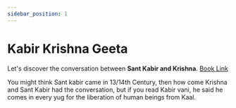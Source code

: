 ```yaml
---
sidebar_position: 1
---
```


# Kabir Krishna Geeta

Let's discover the conversation between **Sant Kabir and Krishna**. [Book Link](https://archive.org/details/in.ernet.dli.2015.540375/page/n1/mode/2up)  
  
You might think Sant kabir came in 13/14th Century, then how come Krishna and Sant Kabir had the conversation, but if you read Kabir vani, he said he comes in every yug for the liberation of human beings from Kaal.

